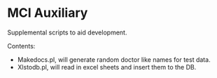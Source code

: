 MCI Auxiliary
=============

Supplemental scripts to aid development.

Contents:
- Makedocs.pl, will generate random doctor like names for test data.
- Xlstodb.pl, will read in excel sheets and insert them to the DB.
